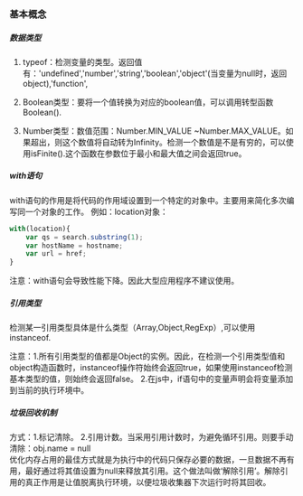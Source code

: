 ### 基本概念
##### 数据类型
1. typeof：检测变量的类型。返回值有：'undefined','number','string','boolean','object'(当变量为null时，返回object),'function',

2. Boolean类型：要将一个值转换为对应的boolean值，可以调用转型函数Boolean(). 
3. Number类型：数值范围：Number.MIN_VALUE ~Number.MAX_VALUE。如果超出，则这个数值将自动转为Infinity。检测一个数值是不是有穷的，可以使用isFinite().这个函数在参数位于最小和最大值之间会返回true。

##### with语句
with语句的作用是将代码的作用域设置到一个特定的对象中。主要用来简化多次编写同一个对象的工作。
例如：location对象：
```js
with(location){
    var qs = search.substring(1);
    var hostName = hostname;
    var url = href;
}
```
注意：with语句会导致性能下降。因此大型应用程序不建议使用。
##### 引用类型
检测某一引用类型具体是什么类型（Array,Object,RegExp）,可以使用instanceof.  

注意：1.所有引用类型的值都是Object的实例。因此，在检测一个引用类型值和object构造函数时，instanceof操作符始终会返回true，如果使用instanceof检测基本类型的值，则始终会返回false。  2.在js中，if语句中的变量声明会将变量添加到当前的执行环境中。

##### 垃圾回收机制
方式：1.标记清除。
2.引用计数。当采用引用计数时，为避免循环引用。则要手动清除：obj.name = null  
优化内存占用的最佳方式就是为执行中的代码只保存必要的数据，一旦数据不再有用，最好通过将其值设置为null来释放其引用。这个做法叫做‘解除引用’。解除引用的真正作用是让值脱离执行环境，以便垃圾收集器下次运行时将其回收。